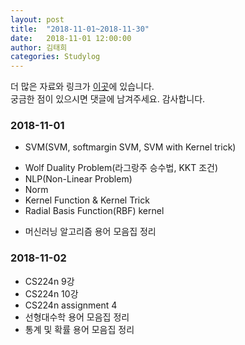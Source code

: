 ```yaml
---
layout: post
title:  "2018-11-01~2018-11-30"
date:   2018-11-01 12:00:00
author: 김태희
categories: Studylog
---
```


더 많은 자료와 링크가 [이곳](https://shwksl101.github.io/etc/2018/09/16/Materials.html)에 있습니다.  
궁금한 점이 있으시면 댓글에 남겨주세요. 감사합니다.

### 2018-11-01

* SVM(SVM, softmargin SVM, SVM with Kernel trick)
 - Wolf Duality Problem(라그랑주 승수법, KKT 조건)
 - NLP(Non-Linear Problem)
 - Norm
 - Kernel Function & Kernel Trick
 - Radial Basis Function(RBF) kernel

* 머신러닝 알고리즘 용어 모음집 정리

### 2018-11-02

* CS224n 9강
* CS224n 10강
* CS224n assignment 4
* 선형대수학 용어 모음집 정리
* 통계 및 확률 용어 모음집 정리
